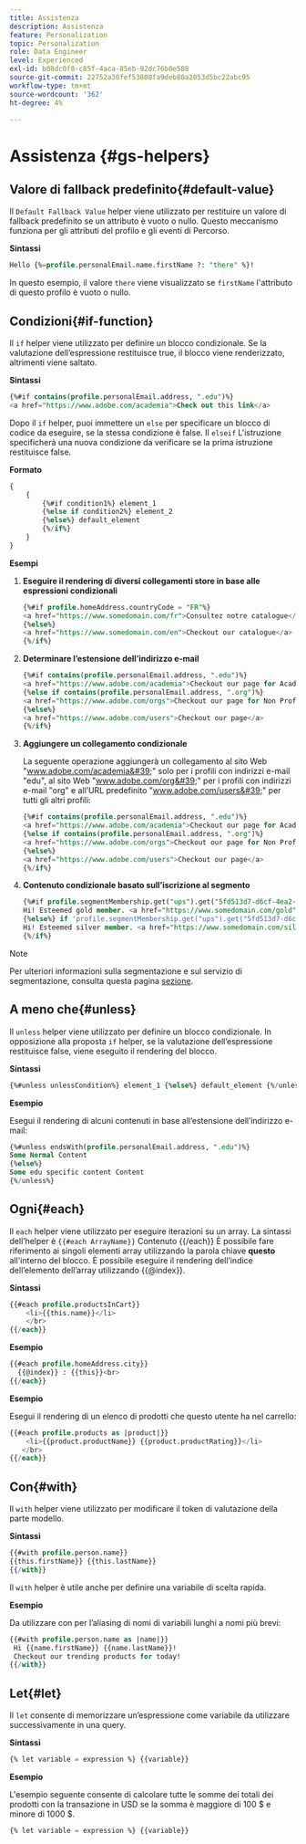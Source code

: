 ```yaml
---
title: Assistenza
description: Assistenza
feature: Personalization
topic: Personalization
role: Data Engineer
level: Experienced
exl-id: b08dc0f8-c85f-4aca-85eb-92dc76b0e588
source-git-commit: 22752a30fef53808fa9deb80a2053d5bc22abc95
workflow-type: tm+mt
source-wordcount: '362'
ht-degree: 4%

---
```


# Assistenza {#gs-helpers}

## Valore di fallback predefinito{#default-value}

Il `Default Fallback Value` helper viene utilizzato per restituire un valore di fallback predefinito se un attributo è vuoto o nullo. Questo meccanismo funziona per gli attributi del profilo e gli eventi di Percorso.

**Sintassi**

```sql
Hello {%=profile.personalEmail.name.firstName ?: "there" %}!
```

In questo esempio, il valore `there` viene visualizzato se `firstName` l&#39;attributo di questo profilo è vuoto o nullo.

## Condizioni{#if-function}

Il `if` helper viene utilizzato per definire un blocco condizionale.
Se la valutazione dell’espressione restituisce true, il blocco viene renderizzato, altrimenti viene saltato.

**Sintassi**

```sql
{%#if contains(profile.personalEmail.address, ".edu")%}
<a href="https://www.adobe.com/academia">Check out this link</a>
```

Dopo il `if` helper, puoi immettere un `else` per specificare un blocco di codice da eseguire, se la stessa condizione è false.
Il `elseif` L&#39;istruzione specificherà una nuova condizione da verificare se la prima istruzione restituisce false.


**Formato**

```sql
{
    {
        {%#if condition1%} element_1 
        {%else if condition2%} element_2 
        {%else%} default_element 
        {%/if%}
    }
}
```

**Esempi**

1. **Eseguire il rendering di diversi collegamenti store in base alle espressioni condizionali**

   ```sql
   {%#if profile.homeAddress.countryCode = "FR"%}
   <a href="https://www.somedomain.com/fr">Consultez notre catalogue</a>
   {%else%}
   <a href="https://www.somedomain.com/en">Checkout our catalogue</a>
   {%/if%}
   ```

1. **Determinare l’estensione dell’indirizzo e-mail**

   ```sql
   {%#if contains(profile.personalEmail.address, ".edu")%}
   <a href="https://www.adobe.com/academia">Checkout our page for Academia personals</a>
   {%else if contains(profile.personalEmail.address, ".org")%}
   <a href="https://www.adobe.com/orgs">Checkout our page for Non Profits</a>
   {%else%}
   <a href="https://www.adobe.com/users">Checkout our page</a>
   {%/if%}
   ```

1. **Aggiungere un collegamento condizionale**

   La seguente operazione aggiungerà un collegamento al sito Web &quot;www.adobe.com/academia&#39;&quot; solo per i profili con indirizzi e-mail &quot;edu&quot;, al sito Web &quot;www.adobe.com/org&#39;&quot; per i profili con indirizzi e-mail &quot;org&quot; e all’URL predefinito &quot;www.adobe.com/users&#39;&quot; per tutti gli altri profili:

   ```sql
   {%#if contains(profile.personalEmail.address, ".edu")%}
   <a href="https://www.adobe.com/academia">Checkout our page for Academia personals</a>
   {%else if contains(profile.personalEmail.address, ".org")%}
   <a href="https://www.adobe.com/orgs">Checkout our page for Non Profits</a>
   {%else%}
   <a href="https://www.adobe.com/users">Checkout our page</a>
   {%/if%}
   ```

1. **Contenuto condizionale basato sull’iscrizione al segmento**

   ```sql
   {%#if profile.segmentMembership.get("ups").get("5fd513d7-d6cf-4ea2-856a-585150041a8b").status = "existing"%}
   Hi! Esteemed gold member. <a href="https://www.somedomain.com/gold">Checkout your exclusive perks </a>
   {%else%} if 'profile.segmentMembership.get("ups").get("5fd513d7-d6cf-4ea2-856a-585150041a8c").status = "existing"'%}
   Hi! Esteemed silver member. <a href="https://www.somedomain.com/silver">Checkout your exclusive perks </a>
   {%/if%}
   ```

>[!NOTE]
>
>Per ulteriori informazioni sulla segmentazione e sul servizio di segmentazione, consulta questa pagina [sezione](../../segment/about-segments.md).


## A meno che{#unless}

Il `unless` helper viene utilizzato per definire un blocco condizionale. In opposizione alla proposta `if`  helper, se la valutazione dell’espressione restituisce false, viene eseguito il rendering del blocco.

**Sintassi**

```sql
{%#unless unlessCondition%} element_1 {%else%} default_element {%/unless%}
```

**Esempio**

Esegui il rendering di alcuni contenuti in base all’estensione dell’indirizzo e-mail:

```sql
{%#unless endsWith(profile.personalEmail.address, ".edu")%}
Some Normal Content
{%else%}
Some edu specific content Content
{%/unless%}
```

## Ogni{#each}

Il `each` helper viene utilizzato per eseguire iterazioni su un array.
La sintassi dell’helper è ```{{#each ArrayName}}``` Contenuto {{/each}}
È possibile fare riferimento ai singoli elementi array utilizzando la parola chiave **questo** all&#39;interno del blocco. È possibile eseguire il rendering dell’indice dell’elemento dell’array utilizzando {{@index}}.

**Sintassi**

```sql
{{#each profile.productsInCart}}
    <li>{{this.name}}</li>
    </br>
{{/each}}
```

**Esempio**

```sql
{{#each profile.homeAddress.city}}
  {{@index}} : {{this}}<br>
{{/each}}
```

**Esempio**

Esegui il rendering di un elenco di prodotti che questo utente ha nel carrello:

```sql
{{#each profile.products as |product|}}
    <li>{{product.productName}} {{product.productRating}}</li>
   </br>
{{/each}}
```

## Con{#with}

Il `with` helper viene utilizzato per modificare il token di valutazione della parte modello.

**Sintassi**

```sql
{{#with profile.person.name}}
{{this.firstName}} {{this.lastName}}
{{/with}}
```

Il `with` helper è utile anche per definire una variabile di scelta rapida.

**Esempio**

Da utilizzare con per l’aliasing di nomi di variabili lunghi a nomi più brevi:

```sql
{{#with profile.person.name as |name|}}
 Hi {{name.firstName}} {{name.lastName}}!
 Checkout our trending products for today!
{{/with}}
```

## Let{#let}

Il `let` consente di memorizzare un’espressione come variabile da utilizzare successivamente in una query.

**Sintassi**

```sql
{% let variable = expression %} {{variable}}
```

**Esempio**

L&#39;esempio seguente consente di calcolare tutte le somme dei totali dei prodotti con la transazione in USD se la somma è maggiore di 100 $ e minore di 1000 $.

```sql
{% let variable = expression %} {{variable}}
```
